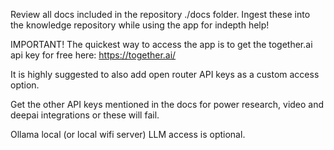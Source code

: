 Review all docs included in the repository ./docs folder. Ingest these into the knowledge repository while using the app for indepth help!

IMPORTANT! The quickest way to access the app is to get the together.ai api key for free here: https://together.ai/

It is highly suggested to also add open router API keys as a custom access option. 

Get the other API keys mentioned in the docs for power research, video and deepai integrations or these will fail. 

Ollama local (or local wifi server) LLM access is optional. 
